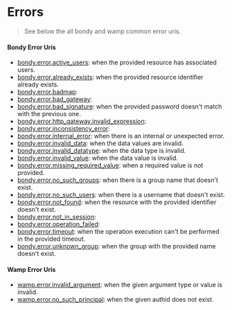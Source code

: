 # Errors
> See below the all bondy and wamp common error uris.

#### Bondy Error Uris

* [bondy.error.active_users](/reference/wamp_api/errors/active_sers): when the provided resource has associated users.
* [bondy.error.already_exists](/reference/wamp_api/errors/already_exists): when the provided resource identifier already exists.
* [bondy.error.badmap]():
* [bondy.error.bad_gateway]():
* [bondy.error.bad_signature](/reference/wamp_api/errors/bad_signature): when the provided password doesn't match with the previous one.
* [bondy.error.http_gateway.invalid_expression]():
* [bondy.error.inconsistency_error]():
* [bondy.error.internal_error](/reference/wamp_api/errors/internal_error): when there is an internal or unexpected error.
* [bondy.error.invalid_data](/reference/wamp_api/errors/invalid_data): when the data values are invalid.
* [bondy.error.invalid_datatype](/reference/wamp_api/errors/invalid_datatype): when the data type is invalid.
* [bondy.error.invalid_value](/reference/wamp_api/errors/invalid_value): when the data value is invalid.
* [bondy.error.missing_required_value](/reference/wamp_api/errors/missing_required_value): when a required value is not provided.
* [bondy.error.no_such_groups](/reference/wamp_api/errors/no_such_groups): when there is a group name that doesn't exist.
* [bondy.error.no_such_users](/reference/wamp_api/errors/no_such_users): when there is a username that doesn't exist.
* [bondy.error.not_found](/reference/wamp_api/errors/not_found): when the resource with the provided identifier doesn't exist.
* [bondy.error.not_in_session]():
* [bondy.error.operation_failed]():
* [bondy.error.timeout](/reference/wamp_api/errors/timeout): when the operation execution can't be performed in the provided timeout.
* [bondy.error.unknown_group](/reference/wamp_api/errors/unknown_group): when the group with the provided name doesn't exist.


#### Wamp Error Uris

* [wamp.error.invalid_argument](/reference/wamp_api/errors/wamp_invalid_argument): when the given argument type or value is invalid.
* [wamp.error.no_such_principal](/reference/wamp_api/errors/wamp_no_such_principal): when the given authid does not exist.